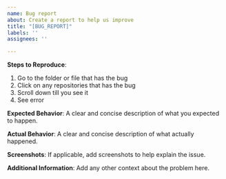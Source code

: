 ```yaml
---
name: Bug report
about: Create a report to help us improve
title: "[BUG_REPORT]"
labels: ''
assignees: ''

---
```


**Steps to Reproduce**:

1. Go to the folder or file that has the bug
2. Click on any repositories that has the bug
3. Scroll down till you see it
4. See error

**Expected Behavior**:
A clear and concise description of what you expected to happen.

**Actual Behavior**:
A clear and concise description of what actually happened.

**Screenshots**:
If applicable, add screenshots to help explain the issue.

**Additional Information**:
Add any other context about the problem here.
